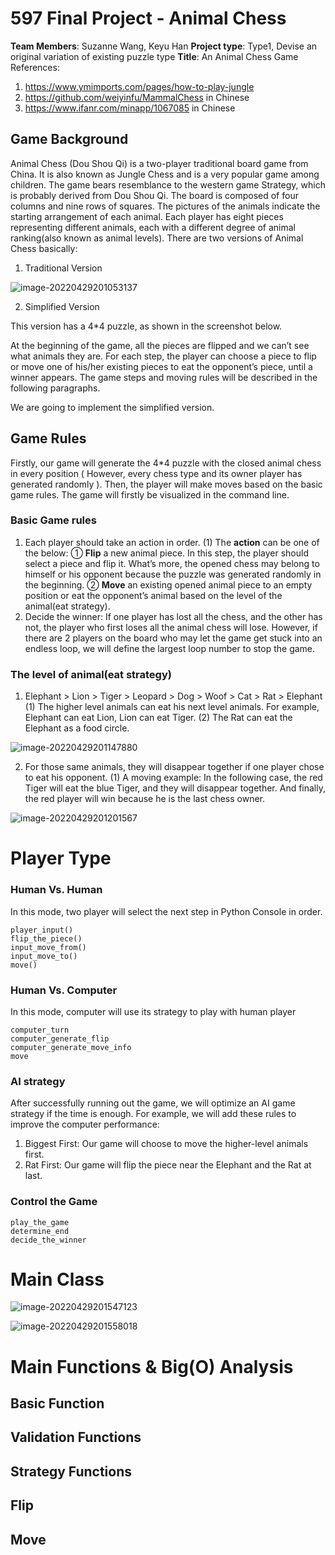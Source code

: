 # 597 Final Project - Animal Chess
**Team Members**: Suzanne Wang, Keyu Han
**Project type**: Type1, Devise an original variation of existing puzzle type
**Title**: An Animal Chess Game
References:

1. https://www.ymimports.com/pages/how-to-play-jungle
2. https://github.com/weiyinfu/MammalChess  in Chinese
3. https://www.ifanr.com/minapp/1067085 in Chinese

## Game Background
Animal Chess (Dou Shou Qi) is a two-player traditional board game from China. It is also known as Jungle Chess and is a very popular game among children. The game bears resemblance to the western game Strategy, which is probably derived from Dou Shou Qi.
The board is composed of four columns and nine rows of squares. The pictures of the animals indicate the starting arrangement of each animal.
Each player has eight pieces representing different animals, each with a different degree of animal ranking(also known as animal levels). 
There are two versions of Animal Chess basically: 

1. Traditional Version

![image-20220429201053137](D:/0Researching/2021Course/IS597/Final/image-20220429201053137.png)

2. Simplified Version

This version has a  4*4 puzzle, as shown in the screenshot below.

At the beginning of the game, all the pieces are flipped and we can’t see what animals they are. For each step, the player can choose a piece to flip or move one of his/her existing pieces to eat the opponent’s piece, until a winner appears. The game steps and moving rules will be described in the following paragraphs.

We are going to implement the simplified version.

## Game Rules
Firstly, our game will generate the 4*4 puzzle with the closed animal chess in every position ( However, every chess type and its owner player has generated randomly ). Then, the player will make moves based on the basic game rules.  The game will firstly be visualized in the command line.

### Basic Game rules

1. Each player should take an action in order.
(1) The **action** can be one of the below:
	① **Flip** a new animal piece.
		In this step, the player should select a piece and flip it. What’s more, the opened chess may belong to himself or his opponent because the puzzle was generated randomly in the beginning.
	② **Move** an existing opened animal piece to an empty position or eat the opponent’s animal based on the level of the animal(eat strategy).
2. Decide the winner:  If one player has lost all the chess, and the other has not, the player who first loses all the animal chess will lose. However, if there are 2 players on the board who may let the game get stuck into an endless loop, we will define the largest loop number to stop the game.

### The level of animal(eat strategy)

1. Elephant > Lion > Tiger > Leopard > Dog > Woof > Cat > Rat > Elephant 
(1) The higher level animals can eat his next level animals.
For example, Elephant can eat Lion, Lion can eat Tiger.
(2) The Rat can eat the Elephant as a food circle.

![image-20220429201147880](D:/0Researching/2021Course/IS597/Final/image-20220429201147880.png)

2. For those same animals, they will disappear together if one player chose to eat his opponent.
(1) A moving example: In the following case, the red Tiger will eat the blue Tiger, and they will disappear together. And finally, the red player will win because he is the last chess owner.

![image-20220429201201567](D:/0Researching/2021Course/IS597/Final/image-20220429201201567.png)

# Player Type

### Human Vs. Human

In this mode, two player will select the next step in Python Console in order.

```
player_input()
flip_the_piece()
input_move_from()
input_move_to()
move()
```

### Human Vs. Computer

In this mode, computer will use its strategy to play with human player

```
computer_turn
computer_generate_flip
computer_generate_move_info
move
```



### AI strategy

After successfully running out the game, we will optimize an AI game strategy if the time is enough. For example, we will add these rules to improve the computer performance:

1. Biggest First: Our game will choose to move the higher-level animals first.
2. Rat First: Our game will flip the piece near the Elephant and the Rat at last.

### Control the Game

```
play_the_game
determine_end
decide_the_winner
```

# Main Class 

![image-20220429201547123](D:/0Researching/2021Course/IS597/Final/image-20220429201547123.png)

![image-20220429201558018](D:/0Researching/2021Course/IS597/Final/image-20220429201558018.png)

# Main Functions & Big(O) Analysis

## Basic Function



## Validation Functions



## Strategy Functions



## Flip



## Move






